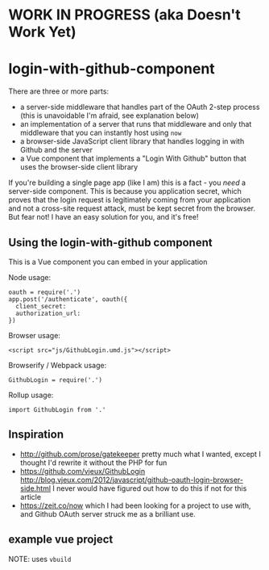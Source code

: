 # WORK IN PROGRESS (aka Doesn't Work Yet)

# login-with-github-component

There are three or more parts:

- a server-side middleware that handles part of the OAuth 2-step process (this is unavoidable I'm afraid, see explanation below)
- an implementation of a server that runs that middleware and only that middleware that you can instantly host using `now`
- a browser-side JavaScript client library that handles logging in with Github and the server
- a Vue component that implements a "Login With Github" button that uses the browser-side client library

If you're building a single page app (like I am) this is a fact - you
*need* a server-side component. This is because you application secret,
which proves that the login request is legitimately coming from your application
and not a cross-site request attack, must be kept secret from the browser.
But fear not! I have an easy solution for you, and it's free!

## Using the login-with-github component

This is a Vue component you can embed in your application

Node usage:

    oauth = require('.')
    app.post('/authenticate', oauth({
      client_secret:
      authorization_url:
    })

Browser usage:

    <script src="js/GithubLogin.umd.js"></script>

Browserify / Webpack usage:

    GithubLogin = require('.')

Rollup usage:

    import GithubLogin from '.'

## Inspiration
- http://github.com/prose/gatekeeper pretty much what I wanted, except I thought I'd rewrite it without the PHP for fun
- https://github.com/vjeux/GithubLogin http://blog.vjeux.com/2012/javascript/github-oauth-login-browser-side.html
  I never would have figured out how to do this if not for this article
- https://zeit.co/now which I had been looking for a project to use with, and Github OAuth server struck me as a brilliant use.

## example vue project

NOTE: uses `vbuild`

